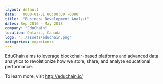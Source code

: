```yaml
---
layout: default
date:   0000-01-01 00:00:00 -0000
title:  "Business Development Analyst"
dates: Sep 2016 - May 2018
company: "EduChain"
location: Ontario, Canada
logo: "../assets/educhain.png"
categories: experience
---
```

EduChain aims to leverage blockchain-based platforms and advanced data analytics to revolutionize how we store, share, and analyze educational performance.

To learn more, visit http://educhain.io/
